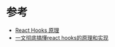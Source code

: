 


# 参考
 - [React Hooks 原理 ](https://github.com/brickspert/blog/issues/26)
 - [一文彻底搞懂react hooks的原理和实现](https://juejin.im/post/6844903975838285838)